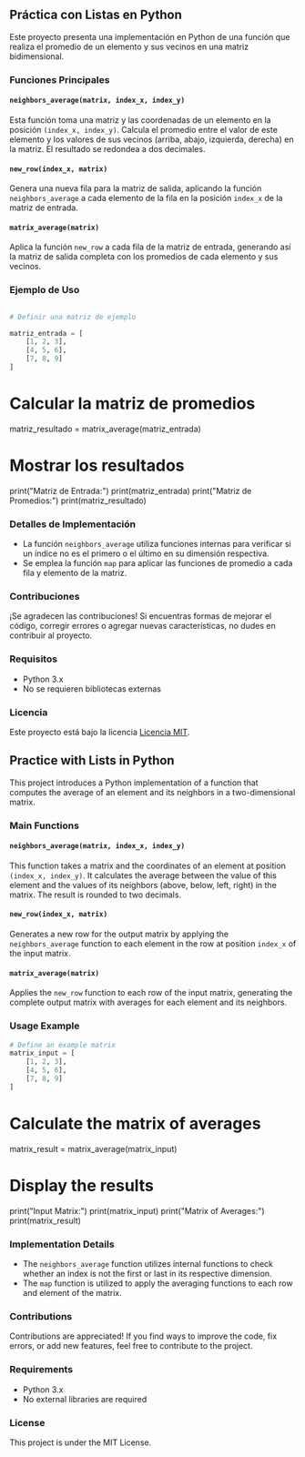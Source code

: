 
## Práctica con Listas en Python

Este proyecto presenta una implementación en Python de una función que realiza el promedio de un elemento y sus vecinos en una matriz bidimensional.

### Funciones Principales

#### `neighbors_average(matrix, index_x, index_y)`

Esta función toma una matriz y las coordenadas de un elemento en la posición `(index_x, index_y)`. Calcula el promedio entre el valor de este elemento y los valores de sus vecinos (arriba, abajo, izquierda, derecha) en la matriz. El resultado se redondea a dos decimales.

#### `new_row(index_x, matrix)`

Genera una nueva fila para la matriz de salida, aplicando la función `neighbors_average` a cada elemento de la fila en la posición `index_x` de la matriz de entrada.

#### `matrix_average(matrix)`

Aplica la función `new_row` a cada fila de la matriz de entrada, generando así la matriz de salida completa con los promedios de cada elemento y sus vecinos.

### Ejemplo de Uso

```python

# Definir una matriz de ejemplo

matriz_entrada = [
    [1, 2, 3],
    [4, 5, 6],
    [7, 8, 9]
]
```
# Calcular la matriz de promedios
matriz_resultado = matrix_average(matriz_entrada)

# Mostrar los resultados
print("Matriz de Entrada:")
print(matriz_entrada)
print("Matriz de Promedios:")
print(matriz_resultado)

### Detalles de Implementación

- La función `neighbors_average` utiliza funciones internas para verificar si un índice no es el primero o el último en su dimensión respectiva.
- Se emplea la función `map` para aplicar las funciones de promedio a cada fila y elemento de la matriz.

### Contribuciones

¡Se agradecen las contribuciones! Si encuentras formas de mejorar el código, corregir errores o agregar nuevas características, no dudes en contribuir al proyecto.

### Requisitos

- Python 3.x
- No se requieren bibliotecas externas

### Licencia

Este proyecto está bajo la licencia [Licencia MIT](LICENSE).

## Practice with Lists in Python

This project introduces a Python implementation of a function that computes the average of an element and its neighbors in a two-dimensional matrix.

### Main Functions

#### `neighbors_average(matrix, index_x, index_y)`

This function takes a matrix and the coordinates of an element at position `(index_x, index_y)`. It calculates the average between the value of this element and the values of its neighbors (above, below, left, right) in the matrix. The result is rounded to two decimals.

#### `new_row(index_x, matrix)`

Generates a new row for the output matrix by applying the `neighbors_average` function to each element in the row at position `index_x` of the input matrix.

#### `matrix_average(matrix)`

Applies the `new_row` function to each row of the input matrix, generating the complete output matrix with averages for each element and its neighbors.

### Usage Example

```python
# Define an example matrix
matrix_input = [
    [1, 2, 3],
    [4, 5, 6],
    [7, 8, 9]
]
```
# Calculate the matrix of averages
matrix_result = matrix_average(matrix_input)

# Display the results
print("Input Matrix:")
print(matrix_input)
print("Matrix of Averages:")
print(matrix_result)

### Implementation Details

- The `neighbors_average` function utilizes internal functions to check whether an index is not the first or last in its respective dimension.
- The `map` function is utilized to apply the averaging functions to each row and element of the matrix.

### Contributions

Contributions are appreciated! If you find ways to improve the code, fix errors, or add new features, feel free to contribute to the project.

### Requirements

- Python 3.x
- No external libraries are required

### License

This project is under the MIT License.
